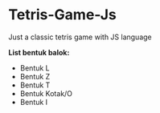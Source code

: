 # Tetris-Game-Js
Just a classic tetris game with JS language

**List bentuk balok:**
- Bentuk L
- Bentuk Z
- Bentuk T
- Bentuk Kotak/O
- Bentuk I
